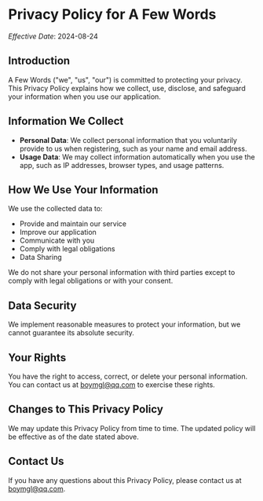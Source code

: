 # Privacy Policy for A Few Words

*Effective Date*: 2024-08-24

## Introduction

A Few Words ("we", "us", "our") is committed to protecting your privacy. This Privacy Policy explains how we collect, use, disclose, and safeguard your information when you use our application.

## Information We Collect

- **Personal Data**: We collect personal information that you voluntarily provide to us when registering, such as your name and email address.
- **Usage Data**: We may collect information automatically when you use the app, such as IP addresses, browser types, and usage patterns.

## How We Use Your Information

We use the collected data to:

- Provide and maintain our service
- Improve our application
- Communicate with you
- Comply with legal obligations
- Data Sharing

We do not share your personal information with third parties except to comply with legal obligations or with your consent.

## Data Security

We implement reasonable measures to protect your information, but we cannot guarantee its absolute security.

## Your Rights

You have the right to access, correct, or delete your personal information. You can contact us at <boymgl@qq.com> to exercise these rights.

## Changes to This Privacy Policy

We may update this Privacy Policy from time to time. The updated policy will be effective as of the date stated above.

## Contact Us

If you have any questions about this Privacy Policy, please contact us at <boymgl@qq.com>.
